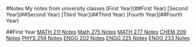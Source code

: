 #Notes
My notes from university classes
[First Year](##First Year)
[Second Year](##Second Year)
[Third Year](##Third Year)
[Fourth Year](##Fourth Year)

##First Year
[MATH 211 Notes](211Notes/211Notes.pdf)
[Math 275 Notes](275Notes/275Notes.pdf)
[MATH 277 Notes](277Notes/277Notes.pdf)
[CHEM 209 Notes](209Notes/209Notes.pdf)
[PHYS 259 Notes](259Notes/259Notes.pdf)
[ENGG 202 Notes](202Notes/202Notes.pdf)
[ENGG 225 Notes](225Notes/225Notes.pdf)
[ENGG 233 Notes](233Notes/233Notes.pdf)
